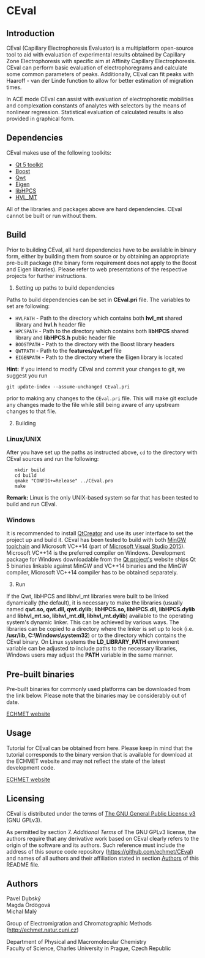 CEval
===

Introduction
---

CEval (Capillary Electrophoresis Evaluator) is a multiplatform open-source tool to aid with evaluation of experimental results obtained by Capillary Zone Electrophoresis with specific aim at Affinity Capillary Electrophoresis. CEval can perform basic evaluation of electrophoregrams and calculate some common parameters of peaks. Additionally, CEval can fit peaks with Haaroff - van der Linde function to allow for better estimation of migration times.

In ACE mode CEval can assist with evaluation of electrophoretic mobilities and complexation constants of analytes with selectors by the means of nonlinear regression. Statistical evaluation of calculated results is also provided in graphical form.

Dependencies
---

CEval makes use of the following toolkits:

- [Qt 5 toolkit](http://www.qt.io/)
- [Boost](http://www.boost.org/)
- [Qwt](http://qwt.sourceforge.net/)
- [Eigen](http://eigen.tuxfamily.org/index.php?title=Main_Page)
- [libHPCS](https://github.com/echmet/libHPCS)
- [HVL_MT](https://github.com/echmet/HVL_MT)

All of the libraries and packages above are hard dependencies. CEval cannot be built or run without them.

Build
---

Prior to building CEval, all hard dependencies have to be available in binary form, either by building them from source or by obtaining an appropriate pre-built package (the binary form requirement does not apply to the Boost and Eigen libraries). Please refer to web presentations of the respective projects for further instructions.

1. Setting up paths to build dependencies

  Paths to build dependencies can be set in **CEval.pri** file. The variables to set are following:

  - `HVLPATH` - Path to the directory which contains both **hvl_mt** shared library and **hvl.h** header file
  - `HPCSPATH` - Path to the directory which contains both **libHPCS** shared library and **libHPCS.h** public header file
  - `BOOSTPATH` - Path to the directory with the Boost library headers
  - `QWTPATH` - Path to the **features/qwt.prf** file
  - `EIGENPATH` - Path to the directory where the Eigen library is located

**Hint:** If you intend to modify CEval and commit your changes to git, we suggest you run

`git update-index --assume-unchanged CEval.pri`

prior to making any changes to the `CEval.pri` file. This will make git exclude any changes made to the file while still being aware of any upstream changes to that file.

2. Building

  ### Linux/UNIX

  After you have set up the paths as instructed above, `cd` to the directory with CEval sources and run the following:

       mkdir build
       cd build
       qmake "CONFIG+=Release" ../CEval.pro
       make

  **Remark:** Linux is the only UNIX-based system so far that has been tested to build and run CEval.

  ### Windows

  It is recommended to install [QtCreator](https://www.qt.io/ide/) and use its user interface to set the project up and build it. CEval has been tested to build with both [MinGW toolchain](http://www.mingw.org/) and Microsoft VC++14 (part of [Microsoft Visual Studio 2015](https://www.visualstudio.com/)). Microsoft VC++14 is the preferred compiler on Windows. Development package for Windows downloadable from the [Qt project's](http://qt.io) website ships Qt 5 binaries linkable against MinGW and VC++14 binaries and the MinGW compiler, Microsoft VC++14 compiler has to be obtained separately.


3. Run

  If the Qwt, libHPCS and libhvl_mt libraries were built to be linked dynamically (the default), it is necessary to make the libraries (usually named **qwt.so, qwt.dll, qwt.dylib**; **libHPCS.so, libHPCS.dll, libHPCS.dylib** and **libhvl_mt.so, libhvl_mt.dll, libhvl_mt.dylib**) available to the operating system's dynamic linker. This can be achieved by various ways. The libraries can be copied to a directory where the linker is set up to look (i.e. **/usr/lib, C:\Windows\system32**) or to the directory which contains the CEval binary. On Linux systems the **LD_LIBRARY_PATH** environment variable can be adjusted to include paths to the necessary libraries, Windows users may adjust the **PATH** variable in the same manner.

Pre-built binaries
---
Pre-built binaries for commonly used platforms can be downloaded from the link below. Please note that the binaries may be considerably out of date.

[ECHMET website](http://echmet.natur.cuni.cz/ceval#block-block-17)

Usage
---
Tutorial for CEval can be obtained from here. Please keep in mind that the tutorial corresponds to the binary version that is available for download at the ECHMET website and may not reflect the state of the latest development code.

[ECHMET website](http://echmet.natur.cuni.cz/ceval#block-block-17)

Licensing
---

CEval is distributed under the terms of [The GNU General Public License v3](https://www.gnu.org/licenses/gpl.html) (GNU GPLv3).

As permitted by section 7. *Additional Terms* of The GNU GPLv3 license, the authors require that any derivative work based on CEval clearly refers to the origin of the software and its authors. Such reference must include the address of this source code repository (https://github.com/echmet/CEval) and names of all authors and their affiliation stated in section [Authors](#Authors) of this README file.

<a name="Authors"></a>
Authors
---

Pavel Dubský  
Magda Ördögová  
Michal Malý  

Group of Electromigration and Chromatographic Methods (http://echmet.natur.cuni.cz)

Department of Physical and Macromolecular Chemistry  
Faculty of Science, Charles University in Prague, Czech Republic
